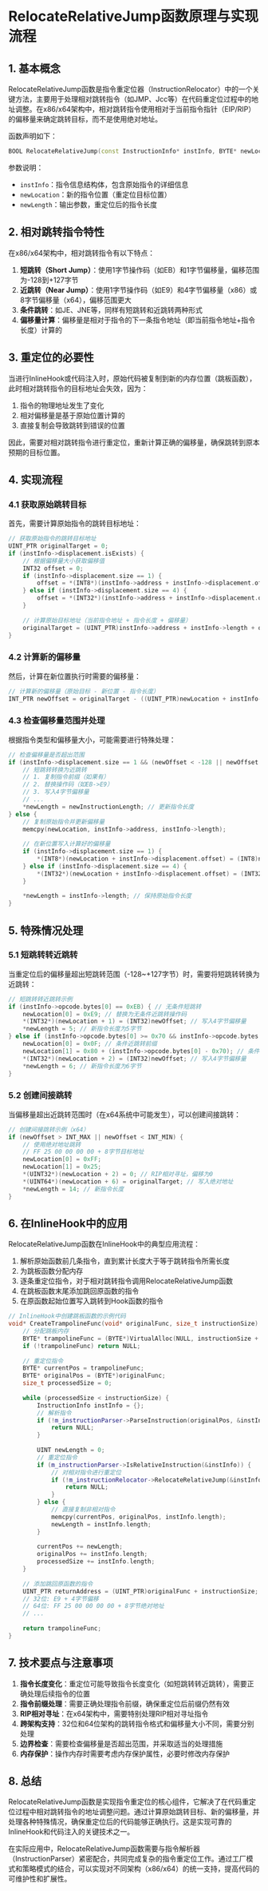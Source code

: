 # RelocateRelativeJump函数原理与实现流程

## 1. 基本概念

RelocateRelativeJump函数是指令重定位器（InstructionRelocator）中的一个关键方法，主要用于处理相对跳转指令（如JMP、Jcc等）在代码重定位过程中的地址调整。在x86/x64架构中，相对跳转指令使用相对于当前指令指针（EIP/RIP）的偏移量来确定跳转目标，而不是使用绝对地址。

函数声明如下：
```cpp
BOOL RelocateRelativeJump(const InstructionInfo* instInfo, BYTE* newLocation, UINT* newLength);
```

参数说明：
- `instInfo`：指令信息结构体，包含原始指令的详细信息
- `newLocation`：新的指令位置（重定位目标位置）
- `newLength`：输出参数，重定位后的指令长度

## 2. 相对跳转指令特性

在x86/x64架构中，相对跳转指令有以下特点：

1. **短跳转（Short Jump）**：使用1字节操作码（如EB）和1字节偏移量，偏移范围为-128到+127字节
2. **近跳转（Near Jump）**：使用1字节操作码（如E9）和4字节偏移量（x86）或8字节偏移量（x64），偏移范围更大
3. **条件跳转**：如JE、JNE等，同样有短跳转和近跳转两种形式
4. **偏移量计算**：偏移量是相对于指令的下一条指令地址（即当前指令地址+指令长度）计算的

## 3. 重定位的必要性

当进行InlineHook或代码注入时，原始代码被复制到新的内存位置（跳板函数），此时相对跳转指令的目标地址会失效，因为：

1. 指令的物理地址发生了变化
2. 相对偏移量是基于原始位置计算的
3. 直接复制会导致跳转到错误的位置

因此，需要对相对跳转指令进行重定位，重新计算正确的偏移量，确保跳转到原本预期的目标位置。

## 4. 实现流程

### 4.1 获取原始跳转目标

首先，需要计算原始指令的跳转目标地址：

```cpp
// 获取原始指令的跳转目标地址
UINT_PTR originalTarget = 0;
if (instInfo->displacement.isExists) {
    // 根据偏移量大小获取偏移值
    INT32 offset = 0;
    if (instInfo->displacement.size == 1) {
        offset = *(INT8*)(instInfo->address + instInfo->displacement.offset);
    } else if (instInfo->displacement.size == 4) {
        offset = *(INT32*)(instInfo->address + instInfo->displacement.offset);
    }
    
    // 计算原始目标地址（当前指令地址 + 指令长度 + 偏移量）
    originalTarget = (UINT_PTR)instInfo->address + instInfo->length + offset;
}
```

### 4.2 计算新的偏移量

然后，计算在新位置执行时需要的偏移量：

```cpp
// 计算新的偏移量（原始目标 - 新位置 - 指令长度）
INT_PTR newOffset = originalTarget - ((UINT_PTR)newLocation + instInfo->length);
```

### 4.3 检查偏移量范围并处理

根据指令类型和偏移量大小，可能需要进行特殊处理：

```cpp
// 检查偏移量是否超出范围
if (instInfo->displacement.size == 1 && (newOffset < -128 || newOffset > 127)) {
    // 短跳转转换为近跳转
    // 1. 复制指令前缀（如果有）
    // 2. 替换操作码（如EB->E9）
    // 3. 写入4字节偏移量
    // ...
    *newLength = newInstructionLength; // 更新指令长度
} else {
    // 复制原始指令并更新偏移量
    memcpy(newLocation, instInfo->address, instInfo->length);
    
    // 在新位置写入计算好的偏移量
    if (instInfo->displacement.size == 1) {
        *(INT8*)(newLocation + instInfo->displacement.offset) = (INT8)newOffset;
    } else if (instInfo->displacement.size == 4) {
        *(INT32*)(newLocation + instInfo->displacement.offset) = (INT32)newOffset;
    }
    
    *newLength = instInfo->length; // 保持原始指令长度
}
```

## 5. 特殊情况处理

### 5.1 短跳转转近跳转

当重定位后的偏移量超出短跳转范围（-128~+127字节）时，需要将短跳转转换为近跳转：

```cpp
// 短跳转转近跳转示例
if (instInfo->opcode.bytes[0] == 0xEB) { // 无条件短跳转
    newLocation[0] = 0xE9; // 替换为无条件近跳转操作码
    *(INT32*)(newLocation + 1) = (INT32)newOffset; // 写入4字节偏移量
    *newLength = 5; // 新指令长度为5字节
} else if (instInfo->opcode.bytes[0] >= 0x70 && instInfo->opcode.bytes[0] <= 0x7F) { // 条件短跳转
    newLocation[0] = 0x0F; // 条件近跳转前缀
    newLocation[1] = 0x80 + (instInfo->opcode.bytes[0] - 0x70); // 条件近跳转操作码
    *(INT32*)(newLocation + 2) = (INT32)newOffset; // 写入4字节偏移量
    *newLength = 6; // 新指令长度为6字节
}
```

### 5.2 创建间接跳转

当偏移量超出近跳转范围时（在x64系统中可能发生），可以创建间接跳转：

```cpp
// 创建间接跳转示例（x64）
if (newOffset > INT_MAX || newOffset < INT_MIN) {
    // 使用绝对地址跳转
    // FF 25 00 00 00 00 + 8字节目标地址
    newLocation[0] = 0xFF;
    newLocation[1] = 0x25;
    *(UINT32*)(newLocation + 2) = 0; // RIP相对寻址，偏移为0
    *(UINT64*)(newLocation + 6) = originalTarget; // 写入绝对地址
    *newLength = 14; // 新指令长度
}
```

## 6. 在InlineHook中的应用

RelocateRelativeJump函数在InlineHook中的典型应用流程：

1. 解析原始函数前几条指令，直到累计长度大于等于跳转指令所需长度
2. 为跳板函数分配内存
3. 逐条重定位指令，对于相对跳转指令调用RelocateRelativeJump函数
4. 在跳板函数末尾添加跳回原函数的指令
5. 在原函数起始位置写入跳转到Hook函数的指令

```cpp
// InlineHook中创建跳板函数的示例代码
void* CreateTrampolineFunc(void* originalFunc, size_t instructionSize) {
    // 分配跳板内存
    BYTE* trampolineFunc = (BYTE*)VirtualAlloc(NULL, instructionSize + 14, MEM_COMMIT, PAGE_EXECUTE_READWRITE);
    if (!trampolineFunc) return NULL;
    
    // 重定位指令
    BYTE* currentPos = trampolineFunc;
    BYTE* originalPos = (BYTE*)originalFunc;
    size_t processedSize = 0;
    
    while (processedSize < instructionSize) {
        InstructionInfo instInfo = {};
        // 解析指令
        if (!m_instructionParser->ParseInstruction(originalPos, &instInfo)) {
            return NULL;
        }
        
        UINT newLength = 0;
        // 重定位指令
        if (m_instructionParser->IsRelativeInstruction(&instInfo)) {
            // 对相对指令进行重定位
            if (!m_instructionRelocator->RelocateRelativeJump(&instInfo, currentPos, &newLength)) {
                return NULL;
            }
        } else {
            // 直接复制非相对指令
            memcpy(currentPos, originalPos, instInfo.length);
            newLength = instInfo.length;
        }
        
        currentPos += newLength;
        originalPos += instInfo.length;
        processedSize += instInfo.length;
    }
    
    // 添加跳回原函数的指令
    UINT_PTR returnAddress = (UINT_PTR)originalFunc + instructionSize;
    // 32位: E9 + 4字节偏移
    // 64位: FF 25 00 00 00 00 + 8字节绝对地址
    // ...
    
    return trampolineFunc;
}
```

## 7. 技术要点与注意事项

1. **指令长度变化**：重定位可能导致指令长度变化（如短跳转转近跳转），需要正确处理后续指令的位置
2. **指令前缀处理**：需要正确处理指令前缀，确保重定位后前缀仍然有效
3. **RIP相对寻址**：在x64架构中，需要特别处理RIP相对寻址指令
4. **跨架构支持**：32位和64位架构的跳转指令格式和偏移量大小不同，需要分别处理
5. **边界检查**：需要检查偏移量是否超出范围，并采取适当的处理措施
6. **内存保护**：操作内存时需要考虑内存保护属性，必要时修改内存保护

## 8. 总结

RelocateRelativeJump函数是实现指令重定位的核心组件，它解决了在代码重定位过程中相对跳转指令的地址调整问题。通过计算原始跳转目标、新的偏移量，并处理各种特殊情况，确保重定位后的代码能够正确执行。这是实现可靠的InlineHook和代码注入的关键技术之一。

在实际应用中，RelocateRelativeJump函数需要与指令解析器（InstructionParser）紧密配合，共同完成复杂的指令重定位工作。通过工厂模式和策略模式的结合，可以实现对不同架构（x86/x64）的统一支持，提高代码的可维护性和扩展性。